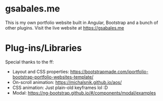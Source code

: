 # gsabales.me

This is my own portfolio website built in Angular, Bootstrap and a bunch of other plugins. Visit the live website at https://gsabales.me

# Plug-ins/Libraries
Special thanks to the ff:
* Layout and CSS properties: https://bootstrapmade.com/iportfolio-bootstrap-portfolio-websites-template/
* On-scroll animation: https://michalsnik.github.io/aos/ 
* CSS animation: Just plain-old keyframes lol :D 
* Modal: https://ng-bootstrap.github.io/#/components/modal/examples
